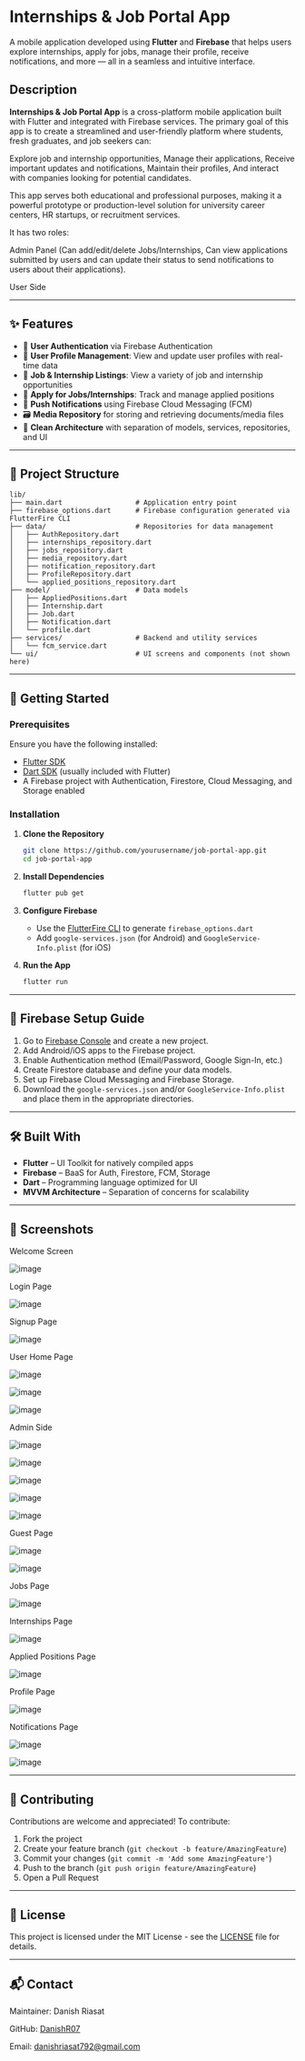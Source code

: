 
# Internships & Job Portal App

A mobile application developed using **Flutter** and **Firebase** that helps users explore internships, apply for jobs, manage their profile, receive notifications, and more — all in a seamless and intuitive interface.

## Description
**Internships & Job Portal App** is a cross-platform mobile application built with Flutter and integrated with Firebase services. The primary goal of this app is to create a streamlined and user-friendly platform where students, fresh graduates, and job seekers can:

Explore job and internship opportunities,
Manage their applications,
Receive important updates and notifications,
Maintain their profiles,
And interact with companies looking for potential candidates.

This app serves both educational and professional purposes, making it a powerful prototype or production-level solution for university career centers, HR startups, or recruitment services.

It has two roles:

Admin Panel (Can add/edit/delete Jobs/Internships, Can view applications submitted by users and can update their status to send notifications to users about their applications).

User Side


---

## ✨ Features

- 🔐 **User Authentication** via Firebase Authentication
- 👤 **User Profile Management**: View and update user profiles with real-time data
- 💼 **Job & Internship Listings**: View a variety of job and internship opportunities
- 📝 **Apply for Jobs/Internships**: Track and manage applied positions
- 🔔 **Push Notifications** using Firebase Cloud Messaging (FCM)
- 🗃️ **Media Repository** for storing and retrieving documents/media files
- 🔧 **Clean Architecture** with separation of models, services, repositories, and UI

---

## 📁 Project Structure

```
lib/
├── main.dart                  # Application entry point
├── firebase_options.dart      # Firebase configuration generated via FlutterFire CLI
├── data/                      # Repositories for data management
│   ├── AuthRepository.dart
│   ├── internships_repository.dart
│   ├── jobs_repository.dart
│   ├── media_repository.dart
│   ├── notification_repository.dart
│   ├── ProfileRepository.dart
│   └── applied_positions_repository.dart
├── model/                     # Data models
│   ├── AppliedPositions.dart
│   ├── Internship.dart
│   ├── Job.dart
│   ├── Notification.dart
│   └── profile.dart
├── services/                  # Backend and utility services
│   └── fcm_service.dart
└── ui/                        # UI screens and components (not shown here)
```

---

## 🚀 Getting Started

### Prerequisites

Ensure you have the following installed:
- [Flutter SDK](https://docs.flutter.dev/get-started/install)
- [Dart SDK](https://dart.dev/get-dart) (usually included with Flutter)
- A Firebase project with Authentication, Firestore, Cloud Messaging, and Storage enabled

### Installation

1. **Clone the Repository**
   ```bash
   git clone https://github.com/yourusername/job-portal-app.git
   cd job-portal-app
   ```

2. **Install Dependencies**
   ```bash
   flutter pub get
   ```

3. **Configure Firebase**
   - Use the [FlutterFire CLI](https://firebase.flutter.dev/docs/cli/) to generate `firebase_options.dart`
   - Add `google-services.json` (for Android) and `GoogleService-Info.plist` (for iOS)

4. **Run the App**
   ```bash
   flutter run
   ```

---

## 🔐 Firebase Setup Guide

1. Go to [Firebase Console](https://console.firebase.google.com/) and create a new project.
2. Add Android/iOS apps to the Firebase project.
3. Enable Authentication method (Email/Password, Google Sign-In, etc.)
4. Create Firestore database and define your data models.
5. Set up Firebase Cloud Messaging and Firebase Storage.
6. Download the `google-services.json` and/or `GoogleService-Info.plist` and place them in the appropriate directories.

---

## 🛠️ Built With

- **Flutter** – UI Toolkit for natively compiled apps
- **Firebase** – BaaS for Auth, Firestore, FCM, Storage
- **Dart** – Programming language optimized for UI
- **MVVM Architecture** – Separation of concerns for scalability

---

## 📸 Screenshots

Welcome Screen

![image](https://github.com/user-attachments/assets/456f291c-93eb-4e63-87fc-c438e2f485df)

Login Page

![image](https://github.com/user-attachments/assets/720d0de8-4bfe-4434-9b35-93671db32d6f)

Signup Page

![image](https://github.com/user-attachments/assets/6988b641-eaed-4e37-a941-fcc4074155d8)

User Home Page

![image](https://github.com/user-attachments/assets/b9d67060-21e0-4daf-a675-ce95a60b06cd)

![image](https://github.com/user-attachments/assets/184f8c6f-a642-49a7-a981-f24bd3461cd2)

![image](https://github.com/user-attachments/assets/9f398986-b26b-47d0-9446-8b905fce69f5)

Admin Side

![image](https://github.com/user-attachments/assets/3cecf0d8-d754-4fd5-9ab1-02815146468b)

![image](https://github.com/user-attachments/assets/09ff38d8-ba9d-4068-9424-2154a1e49bea)

![image](https://github.com/user-attachments/assets/73d42fb3-4f9a-4e8c-9da3-259650e0e40a)

![image](https://github.com/user-attachments/assets/a99a4a90-74e5-4c26-81a4-f29191b5986f)

![image](https://github.com/user-attachments/assets/d1bd299a-5fc4-4ece-81b4-88b6ac7a5ead)

Guest Page

![image](https://github.com/user-attachments/assets/d972d850-31be-4c1c-930e-8ed9e548c42e)

![image](https://github.com/user-attachments/assets/240540d7-8ccd-4c86-80db-ffa9652308a5)

Jobs Page

![image](https://github.com/user-attachments/assets/ec8b9d69-f7ae-471a-8a27-064180506a8d)

Internships Page

![image](https://github.com/user-attachments/assets/93a898cf-dd9c-4f00-8dbf-85906161b926)

Applied Positions Page

![image](https://github.com/user-attachments/assets/97052735-5629-4fe2-bbef-a01a2f7d8629)

Profile Page

![image](https://github.com/user-attachments/assets/35abca75-222b-46c2-964a-9a00b427a528)

Notifications Page

![image](https://github.com/user-attachments/assets/2ed2b5e0-399a-4d97-91ef-dbc89da7fc68)

![image](https://github.com/user-attachments/assets/87c0f3ef-b171-43fe-8156-bcaedac066cc)


---

## 🤝 Contributing

Contributions are welcome and appreciated! To contribute:

1. Fork the project
2. Create your feature branch (`git checkout -b feature/AmazingFeature`)
3. Commit your changes (`git commit -m 'Add some AmazingFeature'`)
4. Push to the branch (`git push origin feature/AmazingFeature`)
5. Open a Pull Request

---

## 📄 License

This project is licensed under the MIT License - see the [LICENSE](LICENSE) file for details.

---

## 📬 Contact

Maintainer: Danish Riasat

GitHub: [DanishR07](https://github.com/DanishR07) 

Email: danishriasat792@gmail.com
